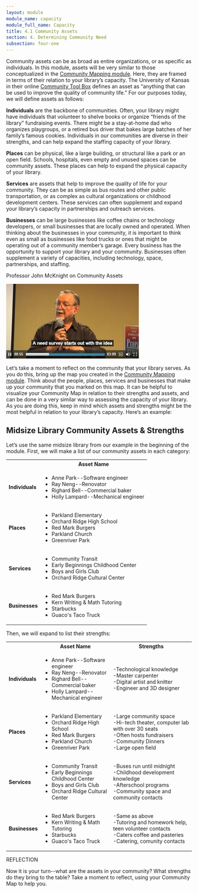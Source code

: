 ```yaml
---
layout: module
module_name: capacity
module_full_name: Capacity
title: 4.1 Community Assets
section: 4. Determining Community Need
subsection: four-one
---
```


Community assets can be as broad as entire organizations, or as specific as individuals. In this module, assets will be very similar to those conceptualized in the <a href="{{site.url}}{{site.baseurl}}/modules/communitymapping/index.html">Community Mapping module</a>. Here, they are framed in terms of their relation to your library’s capacity. The University of Kansas in their online <a href="https://ctb.ku.edu/en" target="_blank">Community Tool Box<a/> defines an asset as “anything that can be used to improve the quality of community life.” For our purposes today, we will define assets as follows: 

**Individuals** are the backbone of communities. Often, your library might have individuals that volunteer to shelve books or organize “friends of the library” fundraising events. There might be a stay-at-home dad who organizes playgroups, or a retired bus driver that bakes large batches of her family’s famous cookies. Individuals in our communities are diverse in their strengths, and can help expand the staffing capacity of your library. 

**Places** can be physical, like a large building, or structural like a park or an open field. Schools, hospitals, even empty and unused spaces can be community assets. These places can help to expand the physical capacity of your library. 

**Services** are assets that help to improve the quality of life for your community. They can be as simple as bus routes and other public transportation, or as complex as cultural organizations or childhood development centers. These services can often supplement and expand your library’s capacity in partnerships and outreach services. 

**Businesses** can be large businesses like coffee chains or technology developers, or small businesses that are locally owned and operated. When thinking about the businesses in your community, it is important to think even as small as businesses like food trucks or ones that might be operating out of a community member’s garage. Every business has the opportunity to support your library and your community. Businesses often supplement a variety of capacities, including technology, space, partnerships, and staffing.

<div class="explanatory">
  <p><span class="box-title">Professor John McKnight on Community Assets</span></p>
<p><a href="http://mn.gov/mnddc/mcKnight/johnMcKnight2_02.html" title="Professor John McKnight on Community Assets"><img src="https://github.com/ConnectedLib/Connected-Learning-Modules/blob/master/images/McKnight_section4.1.jpg?raw=true" alt="Professor John McKnight on Community Assets" /></a></p>
</div>


Let’s take a moment to reflect on the community that your library serves. As you do this, bring up the map you created in the <a href="{{site.url}}{{site.baseurl}}/modules/communitymapping/index.html">Community Mapping module</a>. Think about the people, places, services and businesses that make up your community that you marked on this map. It can be helpful to visualize your Community Map in relation to their strengths and assets, and can be done in a very similar way to assessing the capacity of your library. As you are doing this, keep in mind which assets and strengths might be the most helpful in relation to your library’s capacity. Here’s an example:

## Midsize Library Community Assets & Strengths

Let’s use the same midsize library from our example in the beginning of the module. First, we will make a list of our community assets in each category: 

<table class="worksheet">
<tr><th></th><th>Asset Name</th></tr>
<tr><td><b>Individuals</b></td><td><ul><li>Anne Park--Software engineer</li><li>Ray Neng--Renovator</li><li>Righard Bell--Commercial baker</li><li>Holly Lampard--Mechanical engineer</li></ul></td></tr>
<tr><td><b>Places</b></td><td><ul><li>Parkland Elementary</li><li>Orchard Ridge High School</li><li>Red Mark Burgers</li><li>Parkland Church</li><li>Greenriver Park</li></ul></td></tr>
<tr><td><b>Services</b></td><td><ul><li>Community Transit</li><li>Early Beginnings Childhood Center</li><li>Boys and Girls Club</li><li>Orchard Ridge Cultural Center</li></ul></td></tr>
  <tr><td><b>Businesses</b></td><td><ul><li>Red Mark Burgers</li><li>Kern Writing & Math Tutoring</li><li>Starbucks</li><li>Guaco's Taco Truck</li></ul></td></tr>
</table>


Then, we will expand to list their strengths:

<table class="worksheet">
<tr><th></th><th>Asset Name</th><th>Strengths</th></tr>
<tr><td><b>Individuals</b></td><td><ul><li>Anne Park--Software engineer</li><li>Ray Neng--Renovator</li><li>Righard Bell--Commercial baker</li><li>Holly Lampard--Mechanical engineer</li></ul></td><td>-Technological knowledge<br>-Master carpenter<br>-Digital artist and knitter<br>-Engineer and 3D designer</td></tr>
<tr><td><b>Places</b></td><td><ul><li>Parkland Elementary</li><li>Orchard Ridge High School</li><li>Red Mark Burgers</li><li>Parkland Church</li><li>Greenriver Park</li></ul></td><td>-Large community space<br>-Hi-tech theater, computer lab with over 30 seats<br>-Often hosts fundraisers<br>-Community Dinners<br>-Large open field</td></tr>
<tr><td><b>Services</b></td><td><ul><li>Community Transit</li><li>Early Beginnings Childhood Center</li><li>Boys and Girls Club</li><li>Orchard Ridge Cultural Center</li></ul></td><td>-Buses run until midnight<br>-Childhood development knowledge<br>-Afterschool programs<br>-Community space and community contacts</td></tr>
<tr><td><b>Businesses</b></td><td><ul><li>Red Mark Burgers</li><li>Kern Writing & Math Tutoring</li><li>Starbucks</li><li>Guaco's Taco Truck</li></ul></td><td>-Same as above<br>-Tutoring and homework help, teen volunteer contacts<br>-Caters coffee and pasteries<br>-Catering, comunity contacts</td></tr>
</table>

<div class="reflection"><p class="box-title">REFLECTION</p>
<p>Now it is your turn--what are the assets in your community? What strengths do they bring to the table? Take a moment to reflect, using your Community Map to help you.</p></div>
